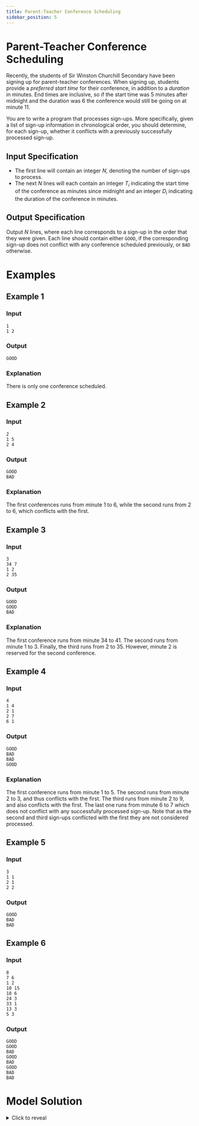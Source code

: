 ```yaml
---
title: Parent-Teacher Conference Scheduling
sidebar_position: 5
---
```


# Parent-Teacher Conference Scheduling

Recently, the students of Sir Winston Churchill Secondary have been signing up for parent-teacher conferences. When signing up, students provide a _preferred start time_ for their conference, in addition to a _duration_ in minutes. End times are inclusive, so if the start time was $5$ minutes after midnight and the duration was $6$ the conference would still be going on at minute $11$.

You are to write a program that processes sign-ups. More specifically, given a list of sign-up information in chronological order, you should determine, for each sign-up, whether it conflicts with a previously successfully processed sign-up.

## Input Specification

- The first line will contain an integer $N$, denoting the number of sign-ups to process.
- The next $N$ lines will each contain an integer $T_i$ indicating the start time of the conference as minutes since midnight and an integer $D_i$ indicating the duration of the conference in minutes.

## Output Specification

Output $N$ lines, where each line corresponds to a sign-up in the order that they were given. Each line should contain either `GOOD`, if the corresponding sign-up does not conflict with any conference scheduled previously, or `BAD` otherwise.

# Examples

## Example 1

### Input

```
1
1 2
```

### Output

```
GOOD
```

### Explanation

There is only one conference scheduled.

## Example 2

### Input

```
2
1 5
2 4
```

### Output

```
GOOD
BAD
```

### Explanation

The first conferences runs from minute $1$ to $6$, while the second runs from $2$ to $6$, which conflicts with the first.

## Example 3

### Input

```
3
34 7
1 2
2 35
```

### Output

```
GOOD
GOOD
BAD
```

### Explanation

The first conference runs from minute $34$ to $41$. The second runs from minute $1$ to $3$. Finally, the third runs from $2$ to $35$. However, minute $2$ is reserved for the second conference.

## Example 4

### Input

```
4
1 4
2 1
2 7
6 1
```

### Output

```
GOOD
BAD
BAD
GOOD
```

### Explanation

The first conference runs from minute $1$ to $5$. The second runs from minute $2$ to $3$, and thus conflicts with the first. The third runs from minute $2$ to $9$, and also conflicts with the first. The last one runs from minute $6$ to $7$ which does not conflict with any successfully processed sign-up. Note that as the second and third sign-ups conflicted with the first they are not considered processed.

## Example 5

### Input

```
3
1 1
2 1
2 2
```

### Output

```
GOOD
BAD
BAD
```

## Example 6

### Input

```
8
7 6
1 2
10 15
18 6
24 3
33 1
13 3
5 3
```

### Output

```
GOOD
GOOD
BAD
GOOD
BAD
GOOD
BAD
BAD
```

# Model Solution

<details><summary>Click to reveal</summary>
<p>

## Intuition

We first consider a subproblem: given exactly two conferences taking place between $[a_1, b_1]$ and $[a_2, b_2]$, is there any overlap?
For example, $[1, 5]$ and $[3, 6]$ overlap; $[2, 7]$ and $[8, 9]$ don't.

This problem reduces to checking whether the intersection of the two intervals $[a_1, b_1]$ and $[a_2, b_2]$ is non-empty,
which can be solved using a bit of simple math.

(The method presented is not the only way to do it, but it is probably the shortest.)

In particular, the intersection of two intervals $[a_1, b_1]$ and $[a_2, b_2]$ is given by:

$$
\max(\min(b_1, b_2) - \max(a_1, a_2) + 1, 0)
$$

For example, consider the example of $[1, 5]$ and $[3, 6]$. We plug in these values to the equation:

$$
\max(\min(b_1, b_2) - \max(a_1, a_2) + 1, 0)\\
= \max(\min(5, 6) - \max(1, 3) + 1, 0)\\
= \max(5 - 3 + 1, 0)\\
= \max(3, 0)\\
= 3
$$

...and $3$ is indeed the size of the intersection of $[1, 5]$ and $[3, 6]$, which is $[3, 5]$.

---

After solving this subproblem the larger problem becomes easy; all one needs to do is to maintain a list of all previously processed conference times.
Upon receiving a new time, go through this list and see if any of them overlap. If so, it is bad; otherwise, it is good and should be marked as processed.

## Code

```py
def cmp_intersection(i0, i1):
	return max(min(i1[1], i0[1]) - max(i1[0], i0[0]) + 1, 0)

processed = []
n = int(input())
for _ in range(n):
	start, dur = map(int, input().split())
	cur_time = (start, start + dur)
	if any(cmp_intersection(prev_time, cur_time) > 0 for prev_time in processed):
		print("BAD")
	else:
		print("GOOD")
		processed.append(cur_time)
```

</p>
</details>
